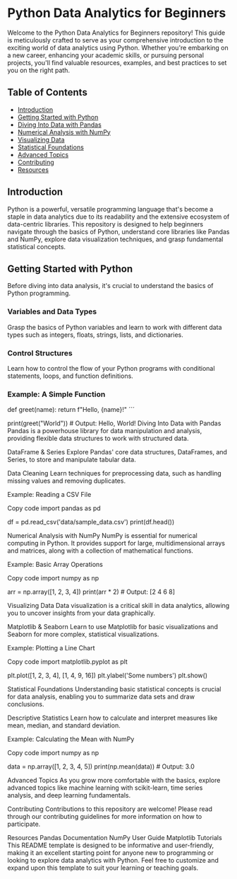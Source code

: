 # Python Data Analytics for Beginners

Welcome to the Python Data Analytics for Beginners repository! This guide is meticulously crafted to serve as your comprehensive introduction to the exciting world of data analytics using Python. Whether you're embarking on a new career, enhancing your academic skills, or pursuing personal projects, you'll find valuable resources, examples, and best practices to set you on the right path.

## Table of Contents

- [Introduction](#introduction)
- [Getting Started with Python](#getting-started-with-python)
- [Diving Into Data with Pandas](#diving-into-data-with-pandas)
- [Numerical Analysis with NumPy](#numerical-analysis-with-numpy)
- [Visualizing Data](#visualizing-data)
- [Statistical Foundations](#statistical-foundations)
- [Advanced Topics](#advanced-topics)
- [Contributing](#contributing)
- [Resources](#resources)

## Introduction

Python is a powerful, versatile programming language that's become a staple in data analytics due to its readability and the extensive ecosystem of data-centric libraries. This repository is designed to help beginners navigate through the basics of Python, understand core libraries like Pandas and NumPy, explore data visualization techniques, and grasp fundamental statistical concepts.

## Getting Started with Python

Before diving into data analysis, it's crucial to understand the basics of Python programming.

### Variables and Data Types

Grasp the basics of Python variables and learn to work with different data types such as integers, floats, strings, lists, and dictionaries.

### Control Structures

Learn how to control the flow of your Python programs with conditional statements, loops, and function definitions.

### Example: A Simple Function


def greet(name):
    return f"Hello, {name}!"
´´´ 

print(greet("World"))  # Output: Hello, World!
Diving Into Data with Pandas
Pandas is a powerhouse library for data manipulation and analysis, providing flexible data structures to work with structured data.

DataFrame & Series
Explore Pandas' core data structures, DataFrames, and Series, to store and manipulate tabular data.

Data Cleaning
Learn techniques for preprocessing data, such as handling missing values and removing duplicates.

Example: Reading a CSV File

Copy code
import pandas as pd

df = pd.read_csv('data/sample_data.csv')
print(df.head())

Numerical Analysis with NumPy
NumPy is essential for numerical computing in Python. It provides support for large, multidimensional arrays and matrices, along with a collection of mathematical functions.

Example: Basic Array Operations

Copy code
import numpy as np

arr = np.array([1, 2, 3, 4])
print(arr * 2)  # Output: [2 4 6 8]

Visualizing Data
Data visualization is a critical skill in data analytics, allowing you to uncover insights from your data graphically.

Matplotlib & Seaborn
Learn to use Matplotlib for basic visualizations and Seaborn for more complex, statistical visualizations.

Example: Plotting a Line Chart

Copy code
import matplotlib.pyplot as plt

plt.plot([1, 2, 3, 4], [1, 4, 9, 16])
plt.ylabel('Some numbers')
plt.show()

Statistical Foundations
Understanding basic statistical concepts is crucial for data analysis, enabling you to summarize data sets and draw conclusions.

Descriptive Statistics
Learn how to calculate and interpret measures like mean, median, and standard deviation.

Example: Calculating the Mean with NumPy

Copy code
import numpy as np

data = np.array([1, 2, 3, 4, 5])
print(np.mean(data))  # Output: 3.0

Advanced Topics
As you grow more comfortable with the basics, explore advanced topics like machine learning with scikit-learn, time series analysis, and deep learning fundamentals.

Contributing
Contributions to this repository are welcome! Please read through our contributing guidelines for more information on how to participate.

Resources
Pandas Documentation
NumPy User Guide
Matplotlib Tutorials
This README template is designed to be informative and user-friendly, making it an excellent starting point for anyone new to programming or looking to explore data analytics with Python. Feel free to customize and expand upon this template to suit your learning or teaching goals.
